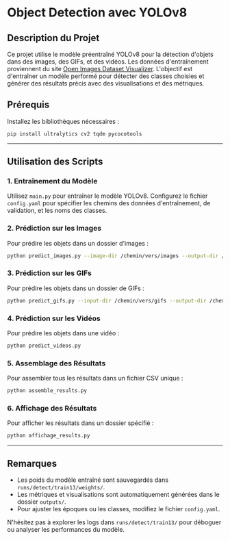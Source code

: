 # Object Detection avec YOLOv8

## Description du Projet
Ce projet utilise le modèle préentraîné YOLOv8 pour la détection d'objets dans des images, des GIFs, et des vidéos. Les données d'entraînement proviennent du site [Open Images Dataset Visualizer](https://storage.googleapis.com/openimages/web/visualizer/index.html). L'objectif est d'entraîner un modèle performé pour détecter des classes choisies et générer des résultats précis avec des visualisations et des métriques.


## Prérequis

Installez les bibliothèques nécessaires :

```bash
pip install ultralytics cv2 tqdm pycocotools
```

---

## Utilisation des Scripts

### 1. Entraînement du Modèle
Utilisez `main.py` pour entraîner le modèle YOLOv8. Configurez le fichier `config.yaml` pour spécifier les chemins des données d'entraînement, de validation, et les noms des classes.

### 2. Prédiction sur les Images
Pour prédire les objets dans un dossier d'images :

```bash
python predict_images.py --image-dir /chemin/vers/images --output-dir /chemin/vers/dossier_résultats
```


### 3. Prédiction sur les GIFs
Pour prédire les objets dans un dossier de GIFs :

```bash
python predict_gifs.py --input-dir /chemin/vers/gifs --output-dir /chemin/vers/dossier_résultats
```

### 4. Prédiction sur les Vidéos
Pour prédire les objets dans une vidéo :

```bash
python predict_videos.py
```

### 5. Assemblage des Résultats
Pour assembler tous les résultats dans un fichier CSV unique :

```bash
python assemble_results.py
```

### 6. Affichage des Résultats
Pour afficher les résultats dans un dossier spécifié :

```bash
python affichage_results.py
```

---

## Remarques 

- Les poids du modèle entraîné sont sauvegardés dans `runs/detect/train13/weights/`.
- Les métriques et visualisations sont automatiquement générées dans le dossier `outputs/`.
- Pour ajuster les époques ou les classes, modifiez le fichier `config.yaml`.

N'hésitez pas à explorer les logs dans `runs/detect/train13/` pour déboguer ou analyser les performances du modèle.

